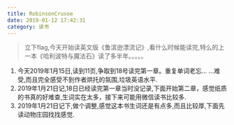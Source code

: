 ```yaml
---
title: RobinsonCrusoe
date: 2019-01-12 17:42:31
category: 读书
---
```

>立下flag,今天开始读英文版《鲁滨逊漂流记》,看什么时候能读完,特么的上一本《哈利波特与魔法石》读了多半年。。。。。

1. 今天2019年1月15日,读到11页,争取到18号读完第一章。重复单词老忘... ...难受,而且完全感受不到作者烘托的氛围,垃圾英语水平.
2. 2019年1月21日记,18日已经读完第一章当时没记录,下面开始第二章，感觉纸质的书真的好难查,生词实在太多，接下来可能用微信读书比较多.
3. 2019年1月21日记下,做个调整,感觉这本书生词还是有点多,而且比较厚,下面先读动物庄园找找感觉.